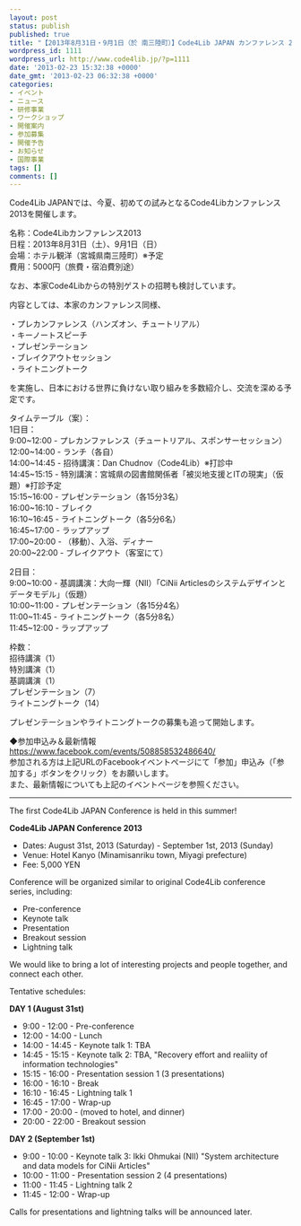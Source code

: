 ```yaml
---
layout: post
status: publish
published: true
title: "【2013年8月31日・9月1日（於 南三陸町）】Code4Lib JAPAN カンファレンス 2013 を開催します"
wordpress_id: 1111
wordpress_url: http://www.code4lib.jp/?p=1111
date: '2013-02-23 15:32:38 +0000'
date_gmt: '2013-02-23 06:32:38 +0000'
categories:
- イベント
- ニュース
- 研修事業
- ワークショップ
- 開催案内
- 参加募集
- 開催予告
- お知らせ
- 国際事業
tags: []
comments: []
---
```

<p>Code4Lib JAPANでは、今夏、初めての試みとなるCode4Libカンファレンス2013を開催します。</p>
<p>名称：Code4Libカンファレンス2013<br />
日程：2013年8月31日（土）、9月1日（日）<br />
会場：ホテル観洋（宮城県南三陸町）※予定<br />
費用：5000円（旅費・宿泊費別途）</p>
<p>なお、本家Code4Libからの特別ゲストの招聘も検討しています。</p>
<p>内容としては、本家のカンファレンス同様、</p>
<p>・プレカンファレンス（ハンズオン、チュートリアル）<br />
・キーノートスピーチ<br />
・プレゼンテーション<br />
・ブレイクアウトセッション<br />
・ライトニングトーク</p>
<p>を実施し、日本における世界に負けない取り組みを多数紹介し、交流を深める予定です。</p>
<p>タイムテーブル（案）：<br />
1日目：<br />
9:00~12:00 - プレカンファレンス（チュートリアル、スポンサーセッション）<br />
12:00~14:00 - ランチ（各自）<br />
14:00~14:45 - 招待講演：Dan Chudnov（Code4Lib）※打診中<br />
14:45~15:15 - 特別講演：宮城県の図書館関係者「被災地支援とITの現実」（仮題）※打診予定<br />
15:15~16:00 - プレゼンテーション（各15分3名）<br />
16:00~16:10 - ブレイク<br />
16:10~16:45 - ライトニングトーク（各5分6名）<br />
16:45~17:00 - ラップアップ<br />
17:00~20:00 - （移動）、入浴、ディナー<br />
20:00~22:00 - ブレイクアウト（客室にて）</p>
<p>2日目：<br />
9:00~10:00 - 基調講演：大向一輝（NII）「CiNii Articlesのシステムデザインとデータモデル」（仮題）<br />
10:00~11:00 - プレゼンテーション（各15分4名）<br />
11:00~11:45 - ライトニングトーク（各5分8名）<br />
11:45~12:00 - ラップアップ</p>
<p>枠数：<br />
招待講演（1）<br />
特別講演（1）<br />
基調講演（1）<br />
プレゼンテーション（7）<br />
ライトニングトーク（14）</p>
<p>プレゼンテーションやライトニングトークの募集も追って開始します。</p>
<p>◆参加申込み＆最新情報<br />
<a title="https://www.facebook.com/events/508858532486640/" href="https://www.facebook.com/events/508858532486640/">https://www.facebook.com/events/508858532486640/</a><br />
参加される方は上記URLのFacebookイベントページにて「参加」申込み（「参加する」ボタンをクリック）をお願いします。<br />
また、最新情報についても上記のイベントページを参照ください。</p>
<hr />
<p>The first Code4Lib JAPAN Conference is held in this summer!</p>
<p><strong>Code4Lib JAPAN Conference 2013</strong></p>
<ul>
<li>Dates: August 31st, 2013 (Saturday) - September 1st, 2013 (Sunday)</li>
<li>Venue: Hotel Kanyo (Minamisanriku town, Miyagi prefecture)</li>
<li>Fee: 5,000 YEN</li>
</ul>
<p>Conference will be organized similar to original Code4Lib conference series, including:</p>
<ul>
<li>Pre-conference</li>
<li>Keynote talk</li>
<li>Presentation</li>
<li>Breakout session</li>
<li>Lightning talk</li>
</ul>
<p>We would like to bring a lot of interesting projects and people together, and connect each other.</p>
<p>Tentative schedules:</p>
<p><strong>DAY 1 (August 31st)</strong></p>
<ul>
<li>9:00 - 12:00 - Pre-conference</li>
<li>12:00 - 14:00 - Lunch</li>
<li>14:00 - 14:45 - Keynote talk 1: TBA</li>
<li>14:45 - 15:15 - Keynote talk 2: TBA, "Recovery effort and realiity of information technologies"</li>
<li>15:15 - 16:00 - Presentation session 1 (3 presentations)</li>
<li>16:00 - 16:10 - Break</li>
<li>16:10 - 16:45 - Lightning talk 1</li>
<li>16:45 - 17:00 - Wrap-up</li>
<li>17:00 - 20:00 - (moved to hotel, and dinner)</li>
<li>20:00 - 22:00 - Breakout session</li>
</ul>
<p><strong>DAY 2 (September 1st)</strong></p>
<ul>
<li>9:00 - 10:00 - Keynote talk 3: Ikki Ohmukai (NII) "System architecture and data models for CiNii Articles"</li>
<li>10:00 - 11:00 - Presentation session 2 (4 presentations)</li>
<li>11:00 - 11:45 - Lightning talk 2</li>
<li>11:45 - 12:00 - Wrap-up</li>
</ul>
<p>Calls for presentations and lightning talks will be announced later.</p>
